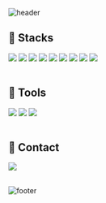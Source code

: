 ![header](https://capsule-render.vercel.app/api?type=waving&color=0:FA709A,100:FEE140&height=190&section=header&text=Yeonju%20Jo&fontSize=48&animation=twinkling&fontColor=FFFFFF&fontAlignY=40&fontAlign=16)
<h2>🚀 Stacks</h2>
<div>
  <img src="https://img.shields.io/badge/TypeScript-3178C6?style=flat-square&logo=TypeScript&logoColor=FFFFFF"/>
  <img src="https://img.shields.io/badge/React-61DAFB?style=flat-square&logo=React&logoColor=000000"/>
  <img src="https://img.shields.io/badge/Next.js-000000?style=flat-square&logo=Next.js&logoColor=FFFFFF"/>
  <img src="https://img.shields.io/badge/MobX-FF9955?style=flat-square&logo=MobX&logoColor=FFFFFF"/>
  <img src="https://img.shields.io/badge/Storybook-FF4785?style=flat-square&logo=Storybook&logoColor=FFFFFF"/>
<!--   <br /> -->
  <img src="https://img.shields.io/badge/Python-00599C?style=flat-square&logo=Python&logoColor=FFFFFF"/>
  <img src="https://img.shields.io/badge/JavaScript-F7DF1E?style=flat-square&logo=JavaScript&logoColor=000000"/>
  <img src="https://img.shields.io/badge/CSS3-1572B6?style=flat-square&logo=CSS3&logoColor=FFFFFF"/>
  <img src="https://img.shields.io/badge/HTML5-E34F26?style=flat-square&logo=HTML5&logoColor=FFFFFF"/>
</div>

<br />
<h2>🔧 Tools</h2>

<div>
   <img src="https://img.shields.io/badge/Figma-F24E1E?style=flat-square&logo=Figma&logoColor=FFFFFF"/>
   <img src="https://img.shields.io/badge/Git-F05032?style=flat-square&logo=Git&logoColor=FFFFFF"/>
   <img src="https://img.shields.io/badge/GitHub-181717?style=flat-square&logo=GitHub&logoColor=FFFFFF"/>
</div>

<br />
<h2>🐯 Contact</h2>
<div>
 <a href="mailto:yjj0287@gmail.com"><img src="https://img.shields.io/badge/Gmail-8B89CC?style=flat-square&logo=Mail.Ru&logoColor=FFFFFF"/></a>
</div>
<br />

![footer](https://capsule-render.vercel.app/api?section=footer&color=0:FA709A,100:FEE140&animation=twinkling&type=waving)
